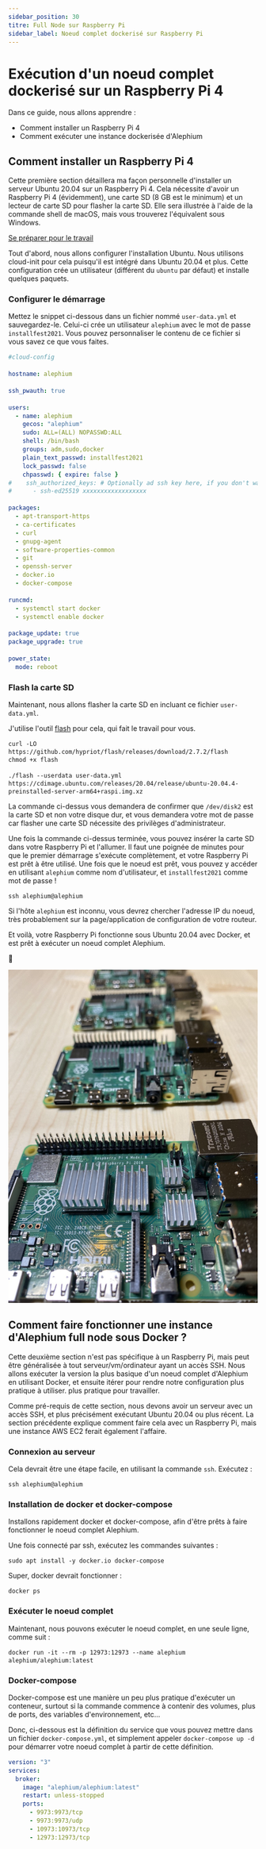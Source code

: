 ```yaml
---
sidebar_position: 30
titre: Full Node sur Raspberry Pi
sidebar_label: Noeud complet dockerisé sur Raspberry Pi
---
```


# Exécution d'un noeud complet dockerisé sur un Raspberry Pi 4

Dans ce guide, nous allons apprendre :

- Comment installer un Raspberry Pi 4
- Comment exécuter une instance dockerisée d'Alephium

## Comment installer un Raspberry Pi 4

Cette première section détaillera ma façon personnelle d'installer un serveur Ubuntu 20.04 sur un Raspberry Pi 4.
Cela nécessite d'avoir un Raspberry Pi 4 (évidemment), une carte SD (8 GB est le minimum) et un lecteur de carte SD pour flasher la carte SD.
Elle sera illustrée à l'aide de la commande shell de macOS, mais vous trouverez l'équivalent sous Windows.

[Se préparer pour le travail](media/flashing.jpeg)

Tout d'abord, nous allons configurer l'installation Ubuntu. Nous utilisons cloud-init pour cela puisqu'il est intégré dans Ubuntu 20.04 et plus.
Cette configuration crée un utilisateur (différent du `ubuntu` par défaut) et installe quelques paquets.

### Configurer le démarrage

Mettez le snippet ci-dessous dans un fichier nommé `user-data.yml` et sauvegardez-le. Celui-ci crée un utilisateur `alephium` avec le mot de passe `installfest2021`.
Vous pouvez personnaliser le contenu de ce fichier si vous savez ce que vous faites.

```yaml
#cloud-config

hostname: alephium

ssh_pwauth: true

users:
  - name: alephium
    gecos: "alephium"
    sudo: ALL=(ALL) NOPASSWD:ALL
    shell: /bin/bash
    groups: adm,sudo,docker
    plain_text_passwd: installfest2021
    lock_passwd: false
    chpasswd: { expire: false }
#    ssh_authorized_keys: # Optionally ad ssh key here, if you don't want the password.
#      - ssh-ed25519 xxxxxxxxxxxxxxxxxx

packages:
  - apt-transport-https
  - ca-certificates
  - curl
  - gnupg-agent
  - software-properties-common
  - git
  - openssh-server
  - docker.io
  - docker-compose

runcmd:
  - systemctl start docker
  - systemctl enable docker

package_update: true
package_upgrade: true

power_state:
  mode: reboot
```

### Flash la carte SD

Maintenant, nous allons flasher la carte SD en incluant ce fichier `user-data.yml`.

J'utilise l'outil [flash](https://github.com/hypriot/flash/) pour cela, qui fait le travail pour vous.

```shell
curl -LO https://github.com/hypriot/flash/releases/download/2.7.2/flash
chmod +x flash

./flash --userdata user-data.yml https://cdimage.ubuntu.com/releases/20.04/release/ubuntu-20.04.4-preinstalled-server-arm64+raspi.img.xz
```

La commande ci-dessus vous demandera de confirmer que `/dev/disk2` est la carte SD et non votre disque dur, et vous demandera votre mot de passe car flasher une carte SD nécessite des privilèges d'administrateur.

Une fois la commande ci-dessus terminée, vous pouvez insérer la carte SD dans votre Raspberry Pi et l'allumer.
Il faut une poignée de minutes pour que le premier démarrage s'exécute complètement, et votre Raspberry Pi est prêt à être utilisé.
Une fois que le noeud est prêt, vous pouvez y accéder en utilisant `alephium` comme nom d'utilisateur, et `installfest2021` comme mot de passe !

```shell
ssh alephium@alephium
```

Si l'hôte `alephium` est inconnu, vous devrez chercher l'adresse IP du noeud, très probablement sur la page/application de configuration de votre routeur.

Et voilà, votre Raspberry Pi fonctionne sous Ubuntu 20.04 avec Docker, et est prêt à exécuter un noeud complet Alephium.

🚀

![Raspberry pi 4](media/pies.jpeg)

## Comment faire fonctionner une instance d'Alephium full node sous Docker ?

Cette deuxième section n'est pas spécifique à un Raspberry Pi, mais peut être généralisée à tout serveur/vm/ordinateur ayant un accès SSH.
Nous allons exécuter la version la plus basique d'un noeud complet d'Alephium en utilisant Docker, et ensuite itérer pour rendre notre configuration plus pratique à utiliser.
plus pratique pour travailler.

Comme pré-requis de cette section, nous devons avoir un serveur avec un accès SSH, et plus précisément exécutant Ubuntu 20.04 ou plus récent.
La section précédente explique comment faire cela avec un Raspberry Pi, mais une instance AWS EC2 ferait également l'affaire.

### Connexion au serveur

Cela devrait être une étape facile, en utilisant la commande `ssh`. Exécutez :

```shell
ssh alephium@alephium
```

### Installation de docker et docker-compose

Installons rapidement docker et docker-compose, afin d'être prêts à faire fonctionner le noeud complet Alephium.

Une fois connecté par ssh, exécutez les commandes suivantes :

```shell
sudo apt install -y docker.io docker-compose
```

Super, docker devrait fonctionner :

```shell
docker ps
```

### Exécuter le noeud complet

Maintenant, nous pouvons exécuter le noeud complet, en une seule ligne, comme suit :

```shell
docker run -it --rm -p 12973:12973 --name alephium alephium/alephium:latest
```

### Docker-compose

Docker-compose est une manière un peu plus pratique d'exécuter un conteneur, surtout si la commande commence à contenir
des volumes, plus de ports, des variables d'environnement, etc...

Donc, ci-dessous est la définition du service que vous pouvez mettre dans un fichier `docker-compose.yml`, et simplement appeler `docker-compose up -d` pour démarrer votre noeud complet à partir de cette définition.

```yaml
version: "3"
services:
  broker:
    image: "alephium/alephium:latest"
    restart: unless-stopped
    ports:
      - 9973:9973/tcp
      - 9973:9973/udp
      - 10973:10973/tcp
      - 12973:12973/tcp
```
